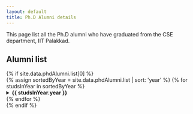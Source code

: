 ```yaml
---
layout: default
title: Ph.D Alumni details
---
```


This page list all the Ph.D alumni who have graduated from the CSE department, IIT Palakkad.


## Alumni list
<div class="container">
 {% if site.data.phdAlumni.list[0] %}
<div class="col-md-6">
    {% assign sortedByYear = site.data.phdAlumni.list | sort: 'year'  %}
     {% for studsInYear in sortedByYear %}
	<details>
	<summary> <strong> {{ studsInYear.year }} </strong>  </summary>
	<table class="table table-sm">
	<thead> <tr> 
		<th> Name </th>
		<th> Roll number </th>
		</tr>
	</thead>
	<tbody>
    {% assign stud_list = studsInYear.graduants | sort: 'rollno'  %}
         {% for stud in stud_list %}
		<tr>
		<td> {{ stud.name }} </td>
		<td>  {{ stud.rollno }}   </td>
		</tr>
	 {% endfor %}
	</tbody>
	</table>
	</details>
     {% endfor %}
</div>
 {% endif %}
</div>

